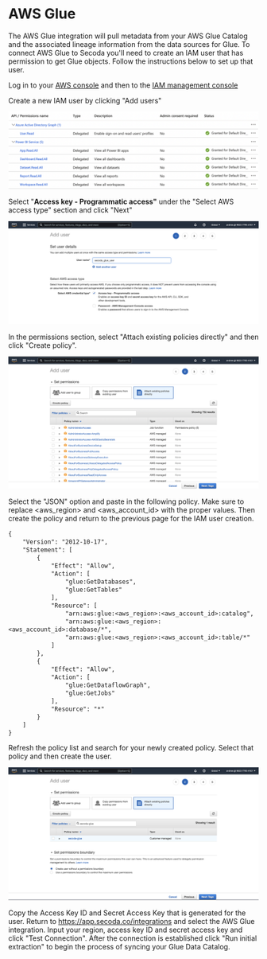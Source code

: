 # AWS Glue

The AWS Glue integration will pull metadata from your AWS Glue Catalog and the associated lineage information from the data sources for Glue. To connect AWS Glue to Secoda you'll need to create an IAM user that has permission to get Glue objects. Follow the instructions below to set up that user.

Log in to your [AWS console](https://us-east-1.console.aws.amazon.com/console/home?region=us-east-1) and then to the [IAM management console](https://us-east-1.console.aws.amazon.com/iamv2/home?region=us-east-1#/home)

Create a new IAM user by clicking "Add users"

![](<../.gitbook/assets/image (3).png>)

Select "**Access key - Programmatic access"** under the "Select AWS access type" section and click "Next"

![](<../.gitbook/assets/image (6).png>)

In the permissions section, select "Attach existing policies directly" and then click "Create policy".

![](<../.gitbook/assets/image (8).png>)

Select the "JSON" option and paste in the following policy. Make sure to replace \<aws\_region> and \<aws\_account\_id> with the proper values. Then create the policy and return to the previous page for the IAM user creation.

```
{
    "Version": "2012-10-17",
    "Statement": [
        {
            "Effect": "Allow",
            "Action": [
                "glue:GetDatabases",
                "glue:GetTables"
            ],
            "Resource": [
                "arn:aws:glue:<aws_region>:<aws_account_id>:catalog",
                "arn:aws:glue:<aws_region>:<aws_account_id>:database/*",
                "arn:aws:glue:<aws_region>:<aws_account_id>:table/*"
            ]
        },
        {
            "Effect": "Allow",
            "Action": [
                "glue:GetDataflowGraph",
                "glue:GetJobs"
            ],
            "Resource": "*"
        }
    ]
}
```

Refresh the policy list and search for your newly created policy. Select that policy and then create the user.&#x20;

![](<../.gitbook/assets/image (1).png>)

Copy the Access Key ID and Secret Access Key that is generated for the user. Return to https://app.secoda.co/integrations and select the AWS Glue integration. Input your region, access key ID and secret access key and click "Test Connection". After the connection is established click "Run initial extraction" to begin the process of syncing your Glue Data Catalog.&#x20;
